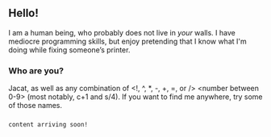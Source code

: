 ## Hello!

I am a human being, who probably does not live in _your_ walls. I have mediocre programming skills, but enjoy pretending that I know what I'm doing while fixing someone’s printer.

### Who are you? 

Jacat, as well as any combination of <letter between a-b> <!, ^, *, -, +, =, or /> <number between 0-9> (most notably, c+1 and s/4). If you want to find me anywhere, try some of those names.
  
###

```markdown
content arriving soon!
```

